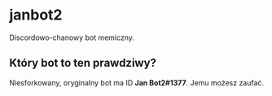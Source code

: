 # janbot2
Discordowo-chanowy bot memiczny.

## Który bot to ten prawdziwy?
Niesforkowany, oryginalny bot ma ID **Jan Bot2#1377**. Jemu możesz zaufać.
